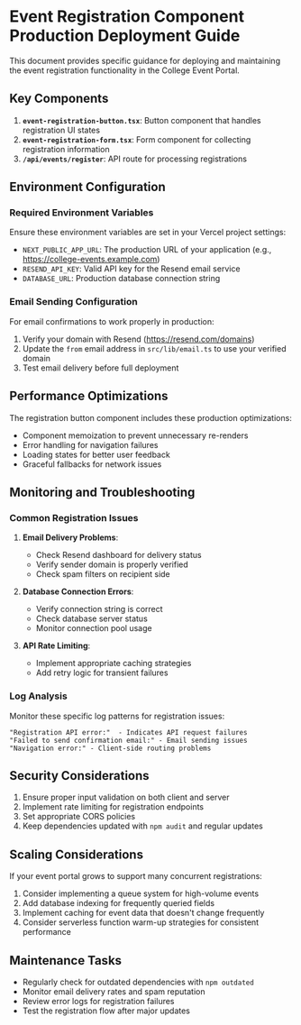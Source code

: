 # Event Registration Component Production Deployment Guide

This document provides specific guidance for deploying and maintaining the event registration functionality in the College Event Portal.

## Key Components

1. **`event-registration-button.tsx`**: Button component that handles registration UI states
2. **`event-registration-form.tsx`**: Form component for collecting registration information
3. **`/api/events/register`**: API route for processing registrations

## Environment Configuration

### Required Environment Variables

Ensure these environment variables are set in your Vercel project settings:

- `NEXT_PUBLIC_APP_URL`: The production URL of your application (e.g., https://college-events.example.com)
- `RESEND_API_KEY`: Valid API key for the Resend email service
- `DATABASE_URL`: Production database connection string

### Email Sending Configuration

For email confirmations to work properly in production:

1. Verify your domain with Resend (https://resend.com/domains)
2. Update the `from` email address in `src/lib/email.ts` to use your verified domain
3. Test email delivery before full deployment

## Performance Optimizations

The registration button component includes these production optimizations:

- Component memoization to prevent unnecessary re-renders
- Error handling for navigation failures
- Loading states for better user feedback
- Graceful fallbacks for network issues

## Monitoring and Troubleshooting

### Common Registration Issues

1. **Email Delivery Problems**:
   - Check Resend dashboard for delivery status
   - Verify sender domain is properly verified
   - Check spam filters on recipient side

2. **Database Connection Errors**:
   - Verify connection string is correct
   - Check database server status
   - Monitor connection pool usage

3. **API Rate Limiting**:
   - Implement appropriate caching strategies
   - Add retry logic for transient failures

### Log Analysis

Monitor these specific log patterns for registration issues:

```
"Registration API error:"  - Indicates API request failures
"Failed to send confirmation email:" - Email sending issues
"Navigation error:" - Client-side routing problems
```

## Security Considerations

1. Ensure proper input validation on both client and server
2. Implement rate limiting for registration endpoints
3. Set appropriate CORS policies
4. Keep dependencies updated with `npm audit` and regular updates

## Scaling Considerations

If your event portal grows to support many concurrent registrations:

1. Consider implementing a queue system for high-volume events
2. Add database indexing for frequently queried fields
3. Implement caching for event data that doesn't change frequently
4. Consider serverless function warm-up strategies for consistent performance

## Maintenance Tasks

- Regularly check for outdated dependencies with `npm outdated`
- Monitor email delivery rates and spam reputation
- Review error logs for registration failures
- Test the registration flow after major updates
